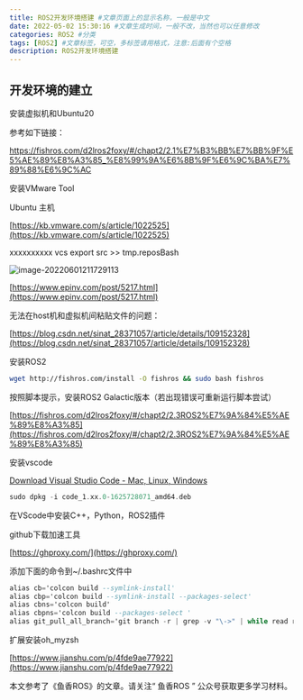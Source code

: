 ```yaml
---
title: ROS2开发环境搭建 #文章页面上的显示名称，一般是中文
date: 2022-05-02 15:30:16 #文章生成时间，一般不改，当然也可以任意修改
categories: ROS2 #分类
tags: [ROS2] #文章标签，可空，多标签请用格式，注意:后面有个空格
description: ROS2开发环境搭建
---
```


## 开发环境的建立

安装虚拟机和Ubuntu20

参考如下链接：

[https://fishros.com/d2lros2foxy/#/chapt2/2.1%E7%B3%BB%E7%BB%9F%E5%AE%89%E8%A3%85_%E8%99%9A%E6%8B%9F%E6%9C%BA%E7%89%88%E6%9C%AC ](https://fishros.com/d2lros2foxy/#/chapt2/2.1%E7%B3%BB%E7%BB%9F%E5%AE%89%E8%A3%85_%E8%99%9A%E6%8B%9F%E6%9C%BA%E7%89%88%E6%9C%AC)



安装VMware Tool

Ubuntu 主机

[https://kb.vmware.com/s/article/1022525](https://kb.vmware.com/s/article/1022525)

xxxxxxxxxx vcs export src >> tmp.reposBash



![image-20220601211729113](https://sf-blog-images.oss-cn-hangzhou.aliyuncs.com/image-20220601211729113.png)



[https://www.epinv.com/post/5217.html](https://www.epinv.com/post/5217.html)



无法在host机和虚拟机间粘贴文件的问题：

[https://blog.csdn.net/sinat_28371057/article/details/109152328](https://blog.csdn.net/sinat_28371057/article/details/109152328)



安装ROS2

```Bash
wget http://fishros.com/install -O fishros && sudo bash fishros
```

按照脚本提示，安装ROS2 Galactic版本（若出现错误可重新运行脚本尝试）

[https://fishros.com/d2lros2foxy/#/chapt2/2.3ROS2%E7%9A%84%E5%AE%89%E8%A3%85](https://fishros.com/d2lros2foxy/#/chapt2/2.3ROS2%E7%9A%84%E5%AE%89%E8%A3%85)

安装vscode

[Download Visual Studio Code - Mac, Linux, Windows](https://code.visualstudio.com/Download)

```Ada
sudo dpkg -i code_1.xx.0-1625728071_amd64.deb
```

在VScode中安装C++，Python，ROS2插件



github下载加速工具

[https://ghproxy.com/](https://ghproxy.com/)



添加下面的命令到~/.bashrc文件中

```Ada
alias cb='colcon build --symlink-install'
alias cbp='colcon build --symlink-install --packages-select'
alias cbns='colcon build'
alias cbpns='colcon build --packages-select '
alias git_pull_all_branch='git branch -r | grep -v "\->" | while read remote; do git branch --track "${remote#origin/}" "$remote"; done ; git fetch --all ; git pull --all'
```



扩展安装oh_myzsh

[https://www.jianshu.com/p/4fde9ae77922](https://www.jianshu.com/p/4fde9ae77922)



本文参考了《鱼香ROS》的文章。请关注“ 鱼香ROS ” 公众号获取更多学习材料。